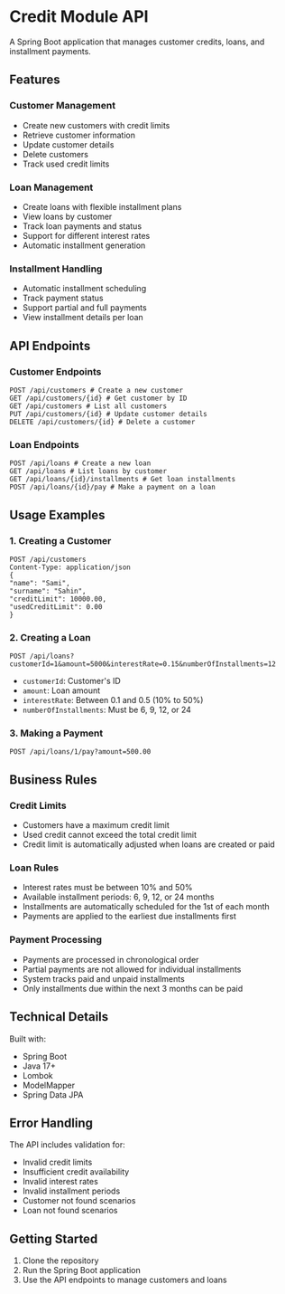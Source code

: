 # Credit Module API

A Spring Boot application that manages customer credits, loans, and installment payments.

## Features

### Customer Management

- Create new customers with credit limits
- Retrieve customer information
- Update customer details
- Delete customers
- Track used credit limits

### Loan Management

- Create loans with flexible installment plans
- View loans by customer
- Track loan payments and status
- Support for different interest rates
- Automatic installment generation

### Installment Handling

- Automatic installment scheduling
- Track payment status
- Support partial and full payments
- View installment details per loan

## API Endpoints

### Customer Endpoints

```http
POST /api/customers # Create a new customer
GET /api/customers/{id} # Get customer by ID
GET /api/customers # List all customers
PUT /api/customers/{id} # Update customer details
DELETE /api/customers/{id} # Delete a customer
```

### Loan Endpoints

```http
POST /api/loans # Create a new loan
GET /api/loans # List loans by customer
GET /api/loans/{id}/installments # Get loan installments
POST /api/loans/{id}/pay # Make a payment on a loan
```

## Usage Examples

### 1. Creating a Customer

```http
POST /api/customers
Content-Type: application/json
{
"name": "Sami",
"surname": "Sahin",
"creditLimit": 10000.00,
"usedCreditLimit": 0.00
}
```

### 2. Creating a Loan

```http
POST /api/loans?customerId=1&amount=5000&interestRate=0.15&numberOfInstallments=12
```

- `customerId`: Customer's ID
- `amount`: Loan amount
- `interestRate`: Between 0.1 and 0.5 (10% to 50%)
- `numberOfInstallments`: Must be 6, 9, 12, or 24

### 3. Making a Payment

```http
POST /api/loans/1/pay?amount=500.00
```

## Business Rules

### Credit Limits

- Customers have a maximum credit limit
- Used credit cannot exceed the total credit limit
- Credit limit is automatically adjusted when loans are created or paid

### Loan Rules

- Interest rates must be between 10% and 50%
- Available installment periods: 6, 9, 12, or 24 months
- Installments are automatically scheduled for the 1st of each month
- Payments are applied to the earliest due installments first

### Payment Processing

- Payments are processed in chronological order
- Partial payments are not allowed for individual installments
- System tracks paid and unpaid installments
- Only installments due within the next 3 months can be paid

## Technical Details

Built with:

- Spring Boot
- Java 17+
- Lombok
- ModelMapper
- Spring Data JPA

## Error Handling

The API includes validation for:

- Invalid credit limits
- Insufficient credit availability
- Invalid interest rates
- Invalid installment periods
- Customer not found scenarios
- Loan not found scenarios

## Getting Started

1. Clone the repository
2. Run the Spring Boot application
3. Use the API endpoints to manage customers and loans